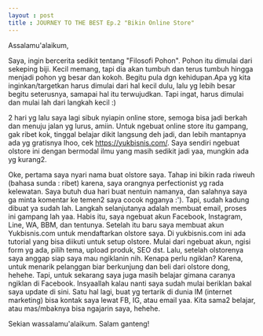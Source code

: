```yaml
---
layout : post
title : JOURNEY TO THE BEST Ep.2 "Bikin Online Store"
---
```


Assalamu'alaikum,

Saya, ingin bercerita sedikit tentang "Filosofi Pohon". Pohon itu dimulai dari sekeping biji. Kecil memang, tapi dia akan tumbuh dan terus tumbuh hingga menjadi pohon yg besar dan kokoh. Begitu pula dgn kehidupan.Apa yg kita inginkan/targetkan harus dimulai dari hal kecil dulu, lalu yg lebih besar begitu seterusnya, samapai hal itu terwujudkan. Tapi ingat, harus dimulai dan mulai lah dari langkah kecil :)

2 hari yg lalu saya lagi sibuk nyiapin online store, semoga bisa jadi berkah dan menuju jalan yg lurus, amiin. Untuk ngebuat online store itu gampang, gak ribet kok, tinggal belajar dikit langsung deh jadi, dan lebih mantapnya ada yg gratisnya lhoo, cek https://yukbisnis.com/. Saya sendiri ngebuat olstore ini dengan bermodal ilmu yang masih sedikit jadi yaa, mungkin ada yg kurang2. 

Oke, pertama saya nyari nama buat olstore saya. Tahap ini bikin rada riweuh (bahasa sunda : ribet) karena, saya orangnya perfectionist yg rada kelewatan. Saya butuh dua hari buat nentuin namanya, dan salahnya saya ga minta komentar ke temen2 saya cocok ngganya :'). Tapi, sudah kadung dibuat ya sudah lah.
Langkah selanjutanya adalah membuat email, proses ini gampang lah yaa. Habis itu, saya ngebuat akun Facebook, Instagram, Line, WA, BBM, dan tentunya. Setelah itu baru saya membuat akun Yukbisnis.com untuk mendaftarkan olstore saya. Di yukbisnis.com ini ada tutorial yang bisa diikuti untuk setup olstore. Mulai dari ngebuat akun, ngisi form yg ada, pilih tema, upload produk, SEO dst. Lalu, setelah olstorenya saya anggap siap saya mau ngiklanin nih. Kenapa perlu ngiklan? Karena, untuk menarik pelanggan biar berkunjung dan beli dari olstore dong, hehehe. Tapi, untuk sekarang saya juga masih belajar gimana caranya ngiklan di Facebook. Insyaallah kalau nanti saya sudah mulai beriklan bakal saya update di sini. Satu hal lagi, buat yg tertarik di dunia IM (internet marketing) bisa kontak saya lewat FB, IG, atau email yaa. Kita sama2 belajar, atau mas/mbaknya bisa ngajarin saya, hehehe. 

Sekian wassalamu'alaikum.
Salam ganteng!
